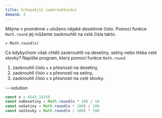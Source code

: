 ```yaml
---
title: Schopnější zaokrouhlování
demand: 3
---
```


Mějme v proměnné `x` uloženo nějaké desetinné číslo. Pomocí funkce `Math.round` jej můžeme zaokrouhlit na celá čísla takto.

```jscon
> Math.round(x)
```

Co kdybychom však chtěli zaokrouhlit na desetiny, setiny nebo třeba celé stovky? Napište program, který pomocí funkce `Math.round`

1. zaokrouhlí číslo `x` s přesností na desetiny,
1. zaokrouhlí číslo `x` s přesností na setiny,
1. zaokrouhlí číslo `x` s přesností na celé stovky.

---solution

```js
const x = 6543.14159
const naDesetiny = Math.round(x * 10) / 10
const naSetiny = Math.round(x * 100) / 100
const naStovky = Math.round(x / 100) * 100
```
